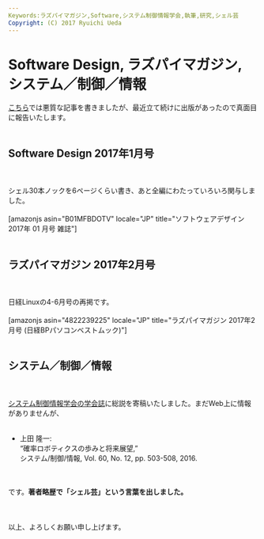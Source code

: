 ```yaml
---
Keywords:ラズパイマガジン,Software,システム制御情報学会,執筆,研究,シェル芸
Copyright: (C) 2017 Ryuichi Ueda
---
```

# Software Design, ラズパイマガジン, システム／制御／情報
<a href="https://blog.ueda.asia/?p=8862">こちら</a>では悪質な記事を書きましたが、最近立て続けに出版があったので真面目に報告いたします。<br />
<br />
<h2>Software Design 2017年1月号</h2><br />
<br />
シェル30本ノックを6ページくらい書き、あと全編にわたっていろいろ関与しました。<br />
<br />
[amazonjs asin="B01MFBDOTV" locale="JP" title="ソフトウェアデザイン 2017年 01 月号 雑誌"]<br />
<br />
<h2>ラズパイマガジン 2017年2月号</h2><br />
<br />
日経Linuxの4-6月号の再掲です。<br />
<br />
[amazonjs asin="4822239225" locale="JP" title="ラズパイマガジン 2017年2月号 (日経BPパソコンベストムック)"]<br />
<br />
<h2>システム／制御／情報</h2><br />
<br />
<a href="https://www.iscie.or.jp/pub/journal">システム制御情報学会の学会誌</a>に総説を寄稿いたしました。まだWeb上に情報がありませんが、<br />
<ul><br />
	<li>上田 隆一:<br />
“確率ロボティクスの歩みと将来展望,”<br />
システム/制御/情報, Vol. 60, No. 12, pp. 503-508, 2016.</li><br />
</ul><br />
です。<strong>著者略歴で「シェル芸」という言葉を出しました。</strong><br />
<br />
<br />
<br />
以上、よろしくお願い申し上げます。
